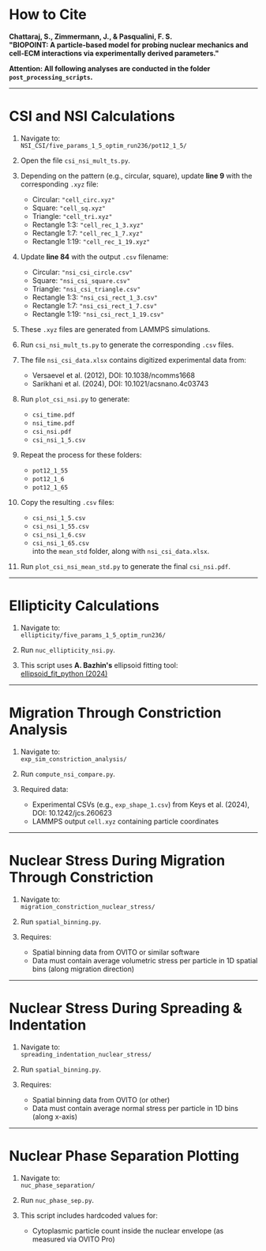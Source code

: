 # How to Cite

**Chattaraj, S., Zimmermann, J., & Pasqualini, F. S.**  
**"BIOPOINT: A particle-based model for probing nuclear mechanics and cell-ECM interactions via experimentally derived parameters."**

**Attention: All following analyses are conducted in the folder `post_processing_scripts`.**

---

# CSI and NSI Calculations

1. Navigate to:  
   `NSI_CSI/five_params_1_5_optim_run236/pot12_1_5/`

2. Open the file `csi_nsi_mult_ts.py`.

3. Depending on the pattern (e.g., circular, square), update **line 9** with the corresponding `.xyz` file:  
   - Circular: `"cell_circ.xyz"`  
   - Square: `"cell_sq.xyz"`  
   - Triangle: `"cell_tri.xyz"`  
   - Rectangle 1:3: `"cell_rec_1_3.xyz"`  
   - Rectangle 1:7: `"cell_rec_1_7.xyz"`  
   - Rectangle 1:19: `"cell_rec_1_19.xyz"`

4. Update **line 84** with the output `.csv` filename:
   - Circular: `"nsi_csi_circle.csv"`  
   - Square: `"nsi_csi_square.csv"`  
   - Triangle: `"nsi_csi_triangle.csv"`  
   - Rectangle 1:3: `"nsi_csi_rect_1_3.csv"`  
   - Rectangle 1:7: `"nsi_csi_rect_1_7.csv"`  
   - Rectangle 1:19: `"nsi_csi_rect_1_19.csv"`

5. These `.xyz` files are generated from LAMMPS simulations.

6. Run `csi_nsi_mult_ts.py` to generate the corresponding `.csv` files.

7. The file `nsi_csi_data.xlsx` contains digitized experimental data from:
   - Versaevel et al. (2012), DOI: 10.1038/ncomms1668
   - Sarikhani et al. (2024), DOI: 10.1021/acsnano.4c03743

8. Run `plot_csi_nsi.py` to generate:
   - `csi_time.pdf`
   - `nsi_time.pdf`
   - `csi_nsi.pdf`
   - `csi_nsi_1_5.csv`

9. Repeat the process for these folders:
   - `pot12_1_55`
   - `pot12_1_6`
   - `pot12_1_65`

10. Copy the resulting `.csv` files:
    - `csi_nsi_1_5.csv`
    - `csi_nsi_1_55.csv`
    - `csi_nsi_1_6.csv`
    - `csi_nsi_1_65.csv`  
    into the `mean_std` folder, along with `nsi_csi_data.xlsx`.

11. Run `plot_csi_nsi_mean_std.py` to generate the final `csi_nsi.pdf`.

---

# Ellipticity Calculations

1. Navigate to:  
   `ellipticity/five_params_1_5_optim_run236/`

2. Run `nuc_ellipticity_nsi.py`.

3. This script uses **A. Bazhin's** ellipsoid fitting tool:  
   [ellipsoid_fit_python (2024)](https://github.com/aleksandrbazhin/ellipsoid_fit_python)

---

# Migration Through Constriction Analysis

1. Navigate to:  
   `exp_sim_constriction_analysis/`

2. Run `compute_nsi_compare.py`.

3. Required data:
   - Experimental CSVs (e.g., `exp_shape_1.csv`) from Keys et al. (2024), DOI: 10.1242/jcs.260623
   - LAMMPS output `cell.xyz` containing particle coordinates

---

# Nuclear Stress During Migration Through Constriction

1. Navigate to:  
   `migration_constriction_nuclear_stress/`

2. Run `spatial_binning.py`.

3. Requires:
   - Spatial binning data from OVITO or similar software
   - Data must contain average volumetric stress per particle in 1D spatial bins (along migration direction)

---

# Nuclear Stress During Spreading & Indentation

1. Navigate to:  
   `spreading_indentation_nuclear_stress/`

2. Run `spatial_binning.py`.

3. Requires:
   - Spatial binning data from OVITO (or other)
   - Data must contain average normal stress per particle in 1D bins (along x-axis)

---

# Nuclear Phase Separation Plotting

1. Navigate to:  
   `nuc_phase_separation/`

2. Run `nuc_phase_sep.py`.

3. This script includes hardcoded values for:
   - Cytoplasmic particle count inside the nuclear envelope (as measured via OVITO Pro)
